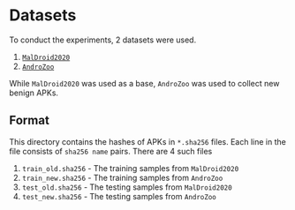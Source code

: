 # Datasets

To conduct the experiments, 2 datasets were used.

1. [`MalDroid2020`](https://www.unb.ca/cic/datasets/maldroid-2020.html)
2. [`AndroZoo`](https://androzoo.uni.lu/)

While `MalDroid2020` was used as a base, `AndroZoo` was used to collect new benign APKs.

## Format
This directory contains the hashes of APKs in `*.sha256` files.
Each line in the file consists of `sha256 name` pairs.
There are 4 such files

1. `train_old.sha256` - The training samples from `MalDroid2020`
2. `train_new.sha256` - The training samples from `AndroZoo`
3. `test_old.sha256` - The testing samples from `MalDroid2020`
4. `test_new.sha256` - The testing samples from `AndroZoo`